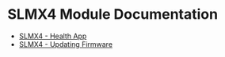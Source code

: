 # SLMX4 Module Documentation
 - [SLMX4 - Health App](https://github.com/SensorLogicInc/modules/blob/module-initial-release/docs/health_app.md)
 - [SLMX4 - Updating Firmware](https://github.com/SensorLogicInc/modules/blob/module-initial-release/docs/insecure_fw_update.md)